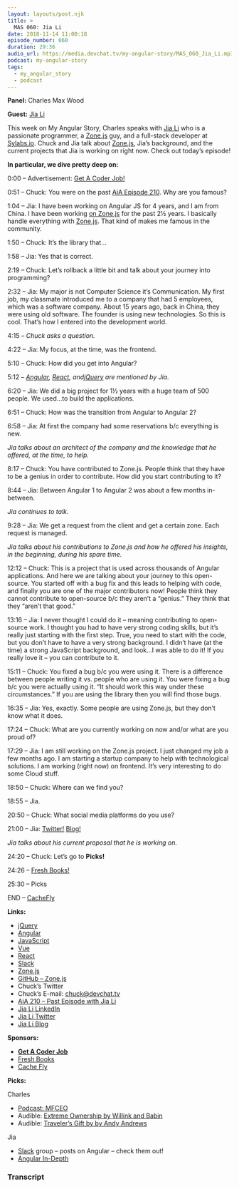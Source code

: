 ```yaml
---
layout: layouts/post.njk
title: >
  MAS 060: Jia Li
date: 2018-11-14 11:00:18
episode_number: 060
duration: 29:36
audio_url: https://media.devchat.tv/my-angular-story/MAS_060_Jia_Li.mp3
podcast: my-angular-story
tags:
  - my_angular_story
  - podcast
---
```


**Panel:** Charles Max Wood

**Guest:** [Jia Li](https://twitter.com/jialipassion?lang=en)

This week on My Angular Story, Charles speaks with [Jia Li](https://twitter.com/jialipassion?lang=en) who is a passionate programmer, a [Zone.js](https://www.npmjs.com/package/zone.js?activeTab=readme) guy, and a full-stack developer at [Sylabs.io](https://twitter.com/sylabsIO). Chuck and Jia talk about [Zone.js](https://www.npmjs.com/package/zone.js?activeTab=readme), Jia’s background, and the current projects that Jia is working on right now. Check out today’s episode!

**In particular, we dive pretty deep on:**

0:00 – Advertisement: [Get A Coder Job!](https://devchat.tv/get-a-coder-job/)

0:51 – Chuck: You were on the past [AiA Episode 210](https://devchat.tv/adv-in-angular/aia-210-zone-js-with-jia-li/). Why are you famous?

1:04 – Jia: I have been working on Angular JS for 4 years, and I am from China. I have been working [on Zone.js](https://www.npmjs.com/package/zone.js?activeTab=readme) for the past 2½ years. I basically handle everything with [Zone.js](https://www.npmjs.com/package/zone.js?activeTab=readme). That kind of makes me famous in the community.

1:50 – Chuck: It’s the library that...

1:58 – Jia: Yes that is correct.

2:19 – Chuck: Let’s rollback a little bit and talk about your journey into programming?

2:32 – Jia: My major is not Computer Science it’s Communication. My first job, my classmate introduced me to a company that had 5 employees, which was a software company. About 15 years ago, back in China, they were using old software. The founder is using new technologies. So this is cool. That’s how I entered into the development world.

4:15 – _Chuck asks a question._

4:22 – Jia: My focus, at the time, was the frontend.

5:10 – Chuck: How did you get into Angular?

5:12 – [_Angular_](https://angular.io)_,_ [_React_](https://reactjs.org)_, and_[_jQuery_](https://jquery.com) _are mentioned by Jia._

6:20 – Jia: We did a big project for 1½ years with a huge team of 500 people. We used...to build the applications.

6:51 – Chuck: How was the transition from Angular to Angular 2?

6:58 – Jia: At first the company had some reservations b/c everything is new.

_Jia talks about an architect of the company and the knowledge that he offered, at the time, to help._

8:17 – Chuck: You have contributed to Zone.js. People think that they have to be a genius in order to contribute. How did you start contributing to it?

8:44 – Jia: Between Angular 1 to Angular 2 was about a few months in-between.

_Jia continues to talk._

9:28 – Jia: We get a request from the client and get a certain zone. Each request is managed.

_Jia talks about his contributions to Zone.js and how he offered his insights, in the beginning, during his spare time._

12:12 – Chuck: This is a project that is used across thousands of Angular applications. And here we are talking about your journey to this open-source. You started off with a bug fix and this leads to helping with code, and finally you are one of the major contributors now! People think they cannot contribute to open-source b/c they aren’t a “genius.” They think that they “aren’t that good.”

13:16 – Jia: I never thought I could do it – meaning contributing to open-source work. I thought you had to have very strong coding skills, but it’s really just starting with the first step. True, you need to start with the code, but you don’t have to have a very strong background. I didn’t have (at the time) a strong JavaScript background, and look...I was able to do it! If you really love it – you can contribute to it.

15:11 – Chuck: You fixed a bug b/c you were using it. There is a difference between people writing it vs. people who are using it. You were fixing a bug b/c you were actually using it. “It should work this way under these circumstances.” If you are using the library then you will find those bugs.

16:35 – Jia: Yes, exactly. Some people are using Zone.js, but they don’t know what it does.

17:24 – Chuck: What are you currently working on now and/or what are you proud of?

17:29 – Jia: I am still working on the Zone.js project. I just changed my job a few months ago. I am starting a startup company to help with technological solutions. I am working (right now) on frontend. It’s very interesting to do some Cloud stuff.

18:50 – Chuck: Where can we find you?

18:55 – Jia.

20:50 – Chuck: What social media platforms do you use?

21:00 – Jia: [Twitter!](https://twitter.com/jialipassion?lang=en) [Blog!](https://blog.angularindepth.com/@Jialipassion)

_Jia talks about his current proposal that he is working on._

24:20 – Chuck: Let’s go to **Picks!**

24:26 – [Fresh Books!](https://www.freshbooks.com/?ref=ppc-fb&campaignid=717543354&adgroupid=51893696397&targetid=kwd-298507762065&crid=285105591548&dv=c&ntwk=g&source=GOOGLE&gclid=EAIaIQobChMIw9ygzoDB3gIVD0sNCh2zHQSlEAAYAiAAEgIltfD_BwE&gclsrc=aw.ds)

25:30 – Picks

END – [CacheFly](https://www.cachefly.com)

**Links:**

- [jQuery](https://jquery.com)
- [Angular](https://angular.io)
- [JavaScript](https://www.google.com/search?client=safari&rls=en&q=javascript&ie=UTF-8&oe=UTF-8)
- [Vue](https://vuejs.org)
- [React](https://reactjs.org)
- [Slack](https://slack.com/lp/two?cvosrc=ppc.google.d_ppc_google_us_en_brand-mv&cvo_creative=256925706868&utm_medium=ppc&utm_source=google&utm_campaign=d_ppc_google_us_en_brand-mv&utm_term=%252Bslack&&cvosrc=ppc.google.%252Bslack&cvo_campaign=&cvo_crid=256925706868&Matchtype=b&utm_source=google&utm_medium=ppc&c3api=5523,256925706868,%252Bslack&gclid=EAIaIQobChMIs7626PLS3gIV0LXACh0POQj0EAAYASAAEgLN5_D_BwE&gclsrc=aw.ds)
- [Zone.js](https://www.npmjs.com/package/zone.js?activeTab=readme)
- [GitHub – Zone.js](https://github.com/angular/zone.js/)
- Chuck’s Twitter
- Chuck’s E-mail: [chuck@devchat.tv](mailto:chuck@devchat.tv)
- [AiA 210 – Past Episode with Jia Li](https://devchat.tv/adv-in-angular/aia-210-zone-js-with-jia-li/)
- [Jia Li LinkedIn](https://www.linkedin.com/in/jia-li-9146a222/)
- [Jia Li Twitter](https://twitter.com/jialipassion?lang=en)
- [Jia Li Blog](https://blog.angularindepth.com/@Jialipassion)

**Sponsors:**

- [**Get A Coder Job**](https://devchat.tv/get-a-coder-job/)
- [Fresh Books](https://www.freshbooks.com)
- [Cache Fly](https://www.cachefly.com)

**Picks:**

Charles

- [Podcast: MFCEO](https://andyfrisella.com/blogs/mfceo-project-podcast)
- Audible: [Extreme Ownership by Willink and Babin](https://www.audible.com/pd/Extreme-Ownership-Audiobook/B015TVHUA2)
- Audible: [Traveler’s Gift by by Andy Andrews](https://www.audible.com/pd/The-Travelers-Gift-Audiobook/B002V1O4KI)

Jia

- [Slack](https://slack.com/lp/two?cvosrc=ppc.google.d_ppc_google_us_en_brand-mv&cvo_creative=256925706868&utm_medium=ppc&utm_source=google&utm_campaign=d_ppc_google_us_en_brand-mv&utm_term=%252Bslack&&cvosrc=ppc.google.%252Bslack&cvo_campaign=&cvo_crid=256925706868&Matchtype=b&utm_source=google&utm_medium=ppc&c3api=5523,256925706868,%252Bslack&gclid=EAIaIQobChMIs7626PLS3gIV0LXACh0POQj0EAAYASAAEgLN5_D_BwE&gclsrc=aw.ds) group – posts on Angular – check them out!
- [Angular In-Depth](https://blog.angularindepth.com)

### Transcript
